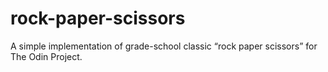 # rock-paper-scissors
A simple implementation of grade-school classic “rock paper scissors” for The Odin Project.
